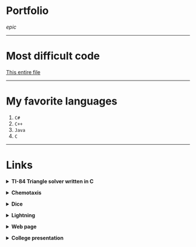 # Portfolio
*epic*



---

# Most difficult code
[This entire file](https://github.com/Decimation/TITrig/blob/master/src/Right/RightTriangle.c)

---

# My favorite languages

1. `C#`
2. `C++`
3. `Java`
4. `C`

---

# Links

<p></p>


<details><summary><strong>TI-84 Triangle solver written in C</strong></summary>
<p>

<a href="https://github.com/Decimation/TITrig">TITrig<br></a>

<p>45-45-90<br> <img src="https://raw.githubusercontent.com/Decimation/TITrig/master/45_45_90.png"></p>

<p>AAS<br> <img src="https://raw.githubusercontent.com/Decimation/TITrig/master/aas.png"></p>

</p>
</details>

<p></p>

<details><summary><strong>Chemotaxis</strong></summary>
<p>

<a href="https://github.com/StantonR16/Chemotaxis">Chemotaxis<br></a>

<a href="https://stantonr16.github.io/Chemotaxis/">Chemotaxis URL</a>

</p>
</details>

<p></p>


<details><summary><strong>Dice</strong></summary>
<p>

<a href="https://github.com/StantonR16/Dice">Dice<br></a>

<a href="https://stantonr16.github.io/Dice/">Dice URL</a>

</p>
</details>

<p></p>


<details><summary><strong>Lightning</strong></summary>
<p>

<a href="https://github.com/StantonR16/lightning2">Lightning<br></a>

<a href="https://stantonr16.github.io/lightning2/">Lightning URL<br></a>

<a href="https://stantonr16.github.io/Dice/">Lightning JS</a>

</p>
</details>

<p></p>


<details><summary><strong>Web page</strong></summary>
<p>

<a href="https://github.com/StantonR16/TestPage">Web page<br></a>

<a href="https://stantonr16.github.io/TestPage/">Web page URL<br></a>
</details>

</p>

<details><summary><strong>College presentation</strong></summary>
<p>
<a href="https://docs.google.com/presentation/d/10J8a6gS9GdSibj7b8eD5rL5nlw0OKGnh99JgMz0yQVU/edit?usp=sharing">Presentation<br></a>
</p>
</details>


